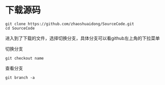 # 下载源码

```shell
git clone https://github.com/zhaoshuaidong/SourceCode.git
cd SourceCode
```
进入到了下载的文件，选择切换分支，具体分支可以看github左上角的下拉菜单

切换分支
```shell
git checkout name
```

查看分支
```shell
git branch -a
```
